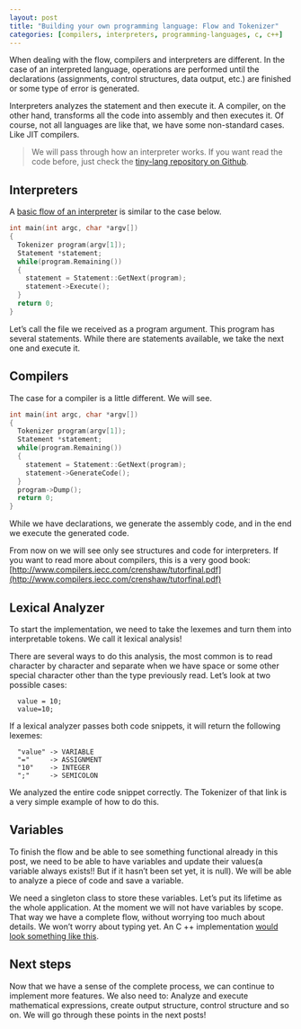 ```yaml
---
layout: post
title: "Building your own programming language: Flow and Tokenizer"
categories: [compilers, interpreters, programming-languages, c, c++]
---
```



When dealing with the flow, compilers and interpreters are different. In the case of an interpreted language, operations are performed until the declarations (assignments, control structures, data output, etc.) are finished or some type of error is generated.

Interpreters analyzes the statement and then execute it. A compiler, on the other hand, transforms all the code into assembly and then executes it. Of course, not all languages are like that, we have some non-standard cases. Like JIT compilers.

> We will pass through how an interpreter works. If you want read the code before, just check the [tiny-lang repository on Github](https://github.com/vgsantoniazzi/tiny-lang).

## Interpreters

A [basic flow of an interpreter](https://github.com/vgsantoniazzi/tiny-lang/blob/master/src/Interpreter.cpp) is similar to the case below.

```cpp
int main(int argc, char *argv[])
{
  Tokenizer program(argv[1]);
  Statement *statement;
  while(program.Remaining())
  {
    statement = Statement::GetNext(program);
    statement->Execute();
  }
  return 0;
}
```

Let’s call the file we received as a program argument. This program has several statements. While there are statements available, we take the next one and execute it.

## Compilers
The case for a compiler is a little different. We will see.

```cpp
int main(int argc, char *argv[])
{
  Tokenizer program(argv[1]);
  Statement *statement;
  while(program.Remaining())
  {
    statement = Statement::GetNext(program);
    statement->GenerateCode();
  }
  program->Dump();
  return 0;
}
```

While we have declarations, we generate the assembly code, and in the end we execute the generated code.

From now on we will see only see structures and code for interpreters. If you want to read more about compilers, this is a very good book: [http://www.compilers.iecc.com/crenshaw/tutorfinal.pdf](http://www.compilers.iecc.com/crenshaw/tutorfinal.pdf)

## Lexical Analyzer
To start the implementation, we need to take the lexemes and turn them into interpretable tokens. We call it lexical analysis!

There are several ways to do this analysis, the most common is to read character by character and separate when we have space or some other special character other than the type previously read. Let’s look at two possible cases:

```
  value = 10;
  value=10;
```

If a lexical analyzer passes both code snippets, it will return the following lexemes:

```
  "value" -> VARIABLE
  "="     -> ASSIGNMENT
  "10"    -> INTEGER
  ";"     -> SEMICOLON
```

We analyzed the entire code snippet correctly. The Tokenizer of that link is a very simple example of how to do this.

## Variables
To finish the flow and be able to see something functional already in this post, we need to be able to have variables and update their values ​​(a variable always exists!! But if it hasn’t been set yet, it is null). We will be able to analyze a piece of code and save a variable.

We need a singleton class to store these variables. Let’s put its lifetime as the whole application. At the moment we will not have variables by scope. That way we have a complete flow, without worrying too much about details. We won’t worry about typing yet.
An C ++ implementation [would look something like this](https://github.com/vgsantoniazzi/tiny-lang/blob/master/src/variables/Variables.cpp).

## Next steps
Now that we have a sense of the complete process, we can continue to implement more features. We also need to: Analyze and execute mathematical expressions, create output structure, control structure and so on. We will go through these points in the next posts!
